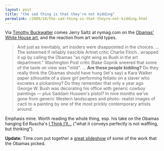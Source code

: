 ```yaml
---
layout: post
title: "the sad thing is that they're not kidding"
permalink: /2009/10/the-sad-thing-is-that-theyre-not-kidding.html
---
```


<p>Via <a href="http://timothybuckwalter.typepad.com/painting_drawings/2009/10/saltz-on-obamas-art-choices.html">Timothy Buckwalter</a> comes Jerry Saltz at nymag.com on the <a href="http://nymag.com/daily/entertainment/2009/10/saltz_obamas_startling_white_h.html">Obamas' White House art</a>, and the reaction from art world types.</p>

<blockquote>And just as inevitably, art insiders were disappointed in the choices. ... The esteemed if reliably irascible Artnet critic Charlie Finch...wrapped it up by calling the Obamas "as right wing as Bush in the art department." Washington Post critic Blake Gopnik sneered that some of the taste on view was "mild". ... <strong>Are these people kidding?</strong> Do they really think the Obamas should have hung (let's say) a Kara Walker paper silhouette of a slave girl performing fellatio on a slaver who excretes a pickaninny? Do they remember that only a year ago George W. Bush was decorating his office with generic cowboy paintings — plus Saddam Hussein's pistol? In nine months we've gone from generic Western landscapes and photo- realist images of cacti to a painting by one of the most prickly contemporary artists around.</blockquote>

<p>Emphasis mine. Worth reading the whole thing, esp. his take on the Obamas hanging Ed Ruscha's <a href="http://www.edruscha.com/site/workView.cfm?pk=330">I Think I'll...</a> ("what it conveys perfectly is not waffling, but thinking").</p>

<p><strong>Update:</strong>  Time.com put together a <a href="http://www.time.com/time/photogallery/0,29307,1929522,00.html">great slideshow</a> of some of the work that the Obamas picked.</p>


